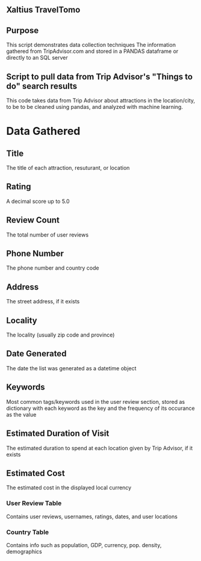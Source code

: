 ## Xaltius TravelTomo
##

## Purpose
This script demonstrates data collection techniques
The information gathered from TripAdvisor.com and stored
in a PANDAS dataframe or directly to an SQL server

## Script to pull data from Trip Advisor's "Things to do" search results
This code takes data from Trip Advisor about attractions in the location/city, to be
to be cleaned using pandas, and analyzed with machine learning. 

# Data Gathered

## Title
 The title of each attraction, resuturant, or location
## Rating
 A decimal score up to 5.0
## Review Count
 The total number of user reviews
## Phone Number
 The phone number and country code
## Address
 The street address, if it exists
## Locality
 The locality (usually zip code and province)
## Date Generated
 The date the list was generated as a datetime object
## Keywords
 Most common tags/keywords used in the user review section, stored as dictionary with
 each keyword as the key and the frequency of its occurance as the value
## Estimated Duration of Visit
 The estimated duration to spend at each location given by Trip Advisor, if it exists
## Estimated Cost
 The estimated cost in the displayed local currency

### User Review Table
 Contains user reviews, usernames, ratings, dates, and user locations

### Country Table
 Contains info such as population, GDP, currency, pop. density, demographics
